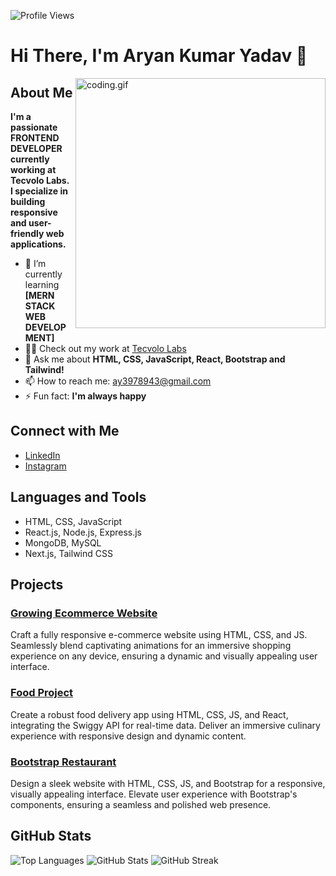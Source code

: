 ![Profile Views](https://komarev.com/ghpvc/?username=aryan-ya&label=Profile%20views&color=0e75b6&style=flat)
# Hi There, I'm Aryan Kumar Yadav 👋
<img align="right" width="400" alt="coding.gif" src="https://i.pinimg.com/550x/54/e3/7d/54e37d8074ebcde1d96c77d7b2a7f310.jpg">

## About Me

**I'm a passionate FRONTEND DEVELOPER currently working at Tecvolo Labs. I specialize in building responsive and user-friendly web applications.**

- 🌱 I’m currently learning **[MERN STACK WEB DEVELOPMENT]**
- 👨‍💻 Check out my work at [Tecvolo Labs](https://www.tecvolo.com/)
- 💬 Ask me about **HTML, CSS, JavaScript, React, Bootstrap and Tailwind!**
- 📫 How to reach me: [ay3978943@gmail.com](mailto:ay3978943@gmail.com)
- ⚡ Fun fact: **I'm always happy**

## Connect with Me

- [LinkedIn](https://www.linkedin.com/in/aryan790/)
- [Instagram](https://instagram.com/aryan_yadav746)

## Languages and Tools

- HTML, CSS, JavaScript
- React.js, Node.js, Express.js
- MongoDB, MySQL
- Next.js, Tailwind CSS

## Projects

###  [Growing Ecommerce Website](https://codewithsadee.github.io/glowing/)

Craft a fully responsive e-commerce website using HTML, CSS, and JS. Seamlessly blend captivating animations for an immersive shopping experience on any device, ensuring a dynamic and visually appealing user interface.


###  [Food Project](https://react-coursee-7mtw-git-main-aryan-ya.vercel.app/)

Create a robust food delivery app using HTML, CSS, JS, and React, integrating the Swiggy API for real-time data. Deliver an immersive culinary experience with responsive design and dynamic content.

###  [Bootstrap Restaurant](https://bootstrap-restaurant-website.vercel.app/)

Design a sleek website with HTML, CSS, JS, and Bootstrap for a responsive, visually appealing interface. Elevate user experience with Bootstrap's components, ensuring a seamless and polished web presence.

## GitHub Stats

![Top Languages](https://github-readme-stats.vercel.app/api/top-langs?username=aryan-ya&show_icons=true&locale=en&layout=compact)
![GitHub Stats](https://github-readme-stats.vercel.app/api?username=aryan-ya&show_icons=true&locale=en)
![GitHub Streak](https://github-readme-streak-stats.herokuapp.com/?user=aryan-ya)


